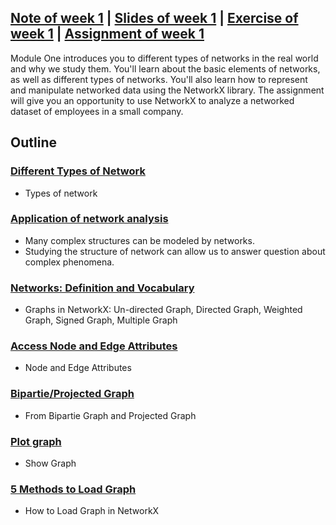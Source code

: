 ## [Note of week 1](notes) | [Slides of week 1](slides) | [Exercise of week 1](exercises) | [Assignment of week 1](assignment)

Module One introduces you to different types of networks in the real 
world and why we study them. You'll learn about the basic elements of 
networks, as well as different types of networks. You'll also learn how 
to represent and manipulate networked data using the NetworkX library. 
The assignment will give you an opportunity to use NetworkX to analyze a 
networked dataset of employees in a small company.

## Outline
### [Different Types of Network](notes/1_type_of_different_networks.md)
- Types of network

### [Application of network analysis](notes/2_application_of_network_analysis.md)
- Many complex structures can be modeled by networks.
- Studying the structure of network can allow us to answer question about
complex phenomena.

### [Networks: Definition and Vocabulary](notes/3_network_definition.md)
- Graphs in NetworkX: Un-directed Graph, Directed Graph, Weighted Graph, Signed Graph, 
Multiple Graph

### [Access Node and Edge Attributes](notes/4_node_and_edge_attributes.md)
- Node and Edge Attributes

### [Bipartie/Projected Graph](notes/5_bipartie_and_projected_graph.md)
- From Bipartie Graph and Projected Graph

### [Plot graph](notes/6_show_graph.md)
- Show Graph

### [5 Methods to Load Graph](notes/7_load_graph.md)
- How to Load Graph in NetworkX